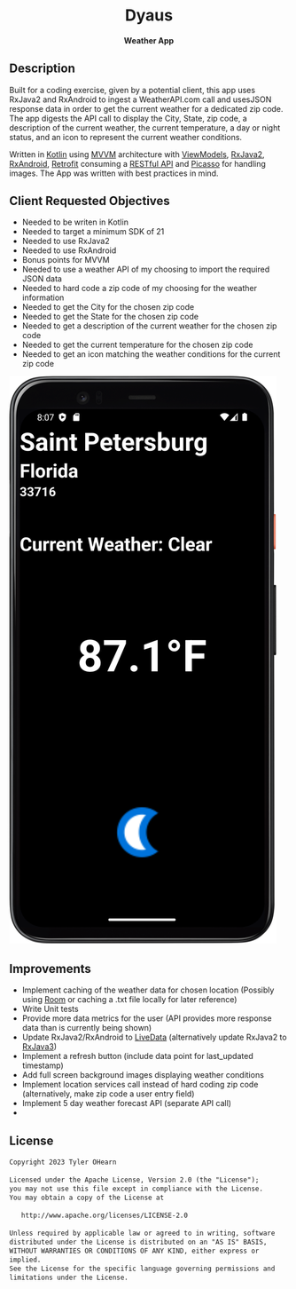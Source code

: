 <h1 align="center">Dyaus</h1>
<h4 align="center"> Weather App </h4>

## Description
Built for a coding exercise, given by a potential client, this app uses RxJava2 and RxAndroid to ingest a WeatherAPI.com call and usesJSON response data in order to get the current weather for a dedicated zip code. The app digests the API call to display the City, State, zip code, a description of the current weather, the current temperature, a day or night status, and an icon to represent the current weather conditions.

Written in [Kotlin](https://kotlinlang.org/) using [MVVM](https://medium.com/swlh/understanding-mvvm-architecture-in-android-aa66f7e1a70b) architecture with [ViewModels](https://developer.android.com/topic/libraries/architecture/viewmodel), [RxJava2]([https://developer.android.com/topic/libraries/architecture/livedata](https://github.com/ReactiveX/RxJava)), [RxAndroid](https://github.com/ReactiveX/RxAndroid), [Retrofit](https://square.github.io/retrofit/) consuming a [RESTful API](https://medium.com/android-news/consuming-rest-api-using-retrofit-library-in-android-ed47aef01ecb) and [Picasso](https://square.github.io/picasso/) for handling images. The App was written with best practices in mind.

## Client Requested Objectives

* Needed to be writen in Kotlin
* Needed to target a minimum SDK of 21
* Needed to use RxJava2
* Needed to use RxAndroid
* Bonus points for MVVM
* Needed to use a weather API of my choosing to import the required JSON data
* Needed to hard code a zip code of my choosing for the weather information
* Needed to get the City for the chosen zip code
* Needed to get the State for the chosen zip code
* Needed to get a description of the current weather for the chosen zip code
* Needed to get the current temperature for the chosen zip code
* Needed to get an icon matching the weather conditions for the current zip code

![Phone_Night](Screenshots/Screenshot_Phone_Night.png)


## Improvements
* Implement caching of the weather data for chosen location (Possibly using [Room](https://developer.android.com/training/data-storage/room) or caching a .txt file locally for later reference)
* Write Unit tests
* Provide more data metrics for the user (API provides more response data than is currently being shown)
* Update RxJava2/RxAndroid to [LiveData](https://developer.android.com/topic/libraries/architecture/livedata) (alternatively update RxJava2 to [RxJava3](https://github.com/ReactiveX/RxJava/wiki/What%27s-different-in-3.0))
* Implement a refresh button (include data point for last_updated timestamp)
* Add full screen background images displaying weather conditions
* Implement location services call instead of hard coding zip code (alternatively, make zip code a user entry field)
* Implement 5 day weather forecast API (separate API call)
*

## License
	Copyright 2023 Tyler OHearn
	
	Licensed under the Apache License, Version 2.0 (the "License");
	you may not use this file except in compliance with the License.
	You may obtain a copy of the License at
	
	   http://www.apache.org/licenses/LICENSE-2.0
	
	Unless required by applicable law or agreed to in writing, software
	distributed under the License is distributed on an "AS IS" BASIS,
	WITHOUT WARRANTIES OR CONDITIONS OF ANY KIND, either express or implied.
	See the License for the specific language governing permissions and
	limitations under the License.
